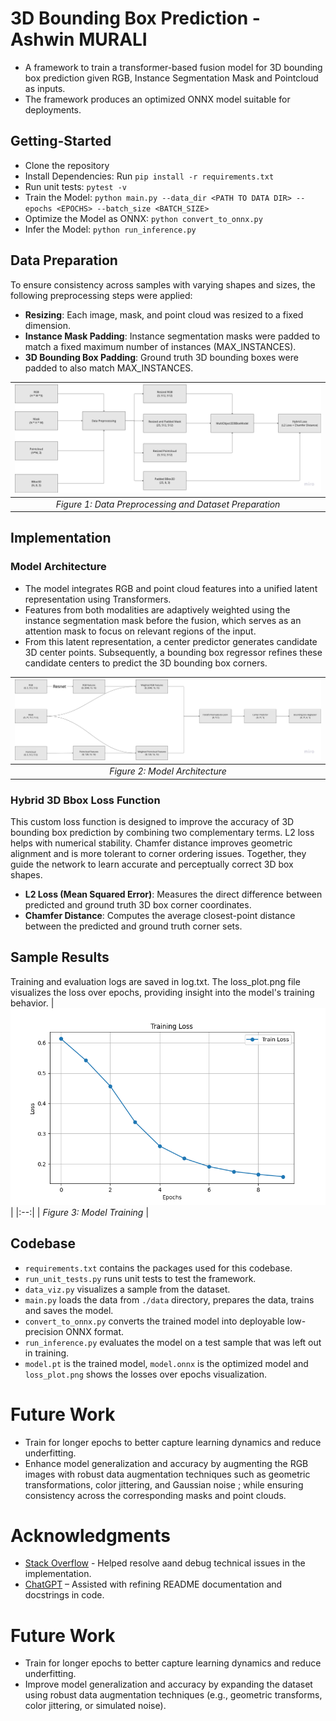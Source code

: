 # 3D Bounding Box Prediction - Ashwin MURALI
- A framework to train a transformer-based fusion model for 3D bounding box prediction given RGB, Instance Segmentation Mask and Pointcloud as inputs. 
- The framework produces an optimized ONNX model suitable for deployments.

## Getting-Started
- Clone the repository
- Install Dependencies: Run `pip install -r requirements.txt`
- Run unit tests: `pytest -v`
- Train the Model: `python main.py --data_dir <PATH TO DATA DIR> --epochs <EPOCHS> --batch_size <BATCH_SIZE>`
- Optimize the Model as ONNX: `python convert_to_onnx.py`
- Infer the Model: `python run_inference.py`

## Data Preparation
To ensure consistency across samples with varying shapes and sizes, the following preprocessing steps were applied:

- **Resizing**: Each image, mask, and point cloud was resized to a fixed dimension.
- **Instance Mask Padding**: Instance segmentation masks were padded to match a fixed maximum number of instances (MAX_INSTANCES).
- **3D Bounding Box Padding**: Ground truth 3D bounding boxes were padded to also match MAX_INSTANCES.

| ![alt text](docs/data_prep.png "Data Preparation") |
|:--:|
| *Figure 1: Data Preprocessing and Dataset Preparation* |

## Implementation

### Model Architecture
- The model integrates RGB and point cloud features into a unified latent representation using Transformers.
- Features from both modalities are adaptively weighted using the instance segmentation mask before the fusion, which serves as an attention mask to focus on relevant regions of the input. 
- From this latent representation, a center predictor generates candidate 3D center points. Subsequently, a bounding box regressor refines these candidate centers to predict the 3D bounding box corners.

| ![alt text](docs/model_arch.png "Model Architecture") |
|:--:|
| *Figure 2: Model Architecture* |

### Hybrid 3D Bbox Loss Function
This custom loss function is designed to improve the accuracy of 3D bounding box prediction by combining two complementary terms. L2 loss helps with numerical stability. Chamfer distance improves geometric alignment and is more tolerant to corner ordering issues. Together, they guide the network to learn accurate and perceptually correct 3D box shapes.

- **L2 Loss (Mean Squared Error)**: Measures the direct difference between predicted and ground truth 3D box corner coordinates.
- **Chamfer Distance**: Computes the average closest-point distance between the predicted and ground truth corner sets.

## Sample Results
Training and evaluation logs are saved in log.txt. The loss_plot.png file visualizes the loss over epochs, providing insight into the model's training behavior.
| ![alt text](loss_plot.png "Loss Plot") |
|:--:|
| *Figure 3: Model Training* |

## Codebase
- `requirements.txt` contains the packages used for this codebase.
- `run_unit_tests.py` runs unit tests to test the framework.
- `data_viz.py` visualizes a sample from the dataset.
- `main.py` loads the data from `./data` directory, prepares the data, trains and saves the model.
- `convert_to_onnx.py` converts the trained model into deployable low-precision ONNX format.
- `run_inference.py` evaluates the model on a test sample that was left out in training.
- `model.pt` is the trained model, `model.onnx` is the optimized model and `loss_plot.png` shows the losses over epochs visualization.

# Future Work
- Train for longer epochs to better capture learning dynamics and reduce underfitting.
- Enhance model generalization and accuracy by augmenting the RGB images with robust data augmentation techniques such as geometric transformations, color jittering, and Gaussian noise ; while ensuring consistency across the corresponding masks and point clouds.


# Acknowledgments
- [Stack Overflow](https://stackoverflow.com/questions) - Helped resolve aand debug technical issues in the implementation.
- [ChatGPT](https://chatgpt.com/) – Assisted with refining README documentation and docstrings in code.

# Future Work
- Train for longer epochs to better capture learning dynamics and reduce underfitting.
- Improve model generalization and accuracy by expanding the dataset using robust data augmentation techniques (e.g., geometric transforms, color jittering, or simulated noise).
